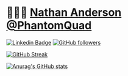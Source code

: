 # 👨🏻‍💻 [Nathan Anderson](https://nathanganderson.com) [@PhantomQuad](https://nathanganderson.com)

[![Linkedin Badge](https://img.shields.io/badge/-Nathan%20Anderson-blue?style=social&logo=Linkedin&logoColor=blue&link=https://www.linkedin.com/in/nathanganderson/)](https://www.linkedin.com/in/nathanganderson/) [![GitHub followers](https://img.shields.io/github/followers/PhantomQuad?label=Follow&style=social)](https://github.com/PhantomQuad/?tab=follow) 

[![GitHub Streak](https://streak-stats.demolab.com?user=PhantomQuad&theme=vue-dark)](https://git.io/streak-stats)

[![Anurag's GitHub stats](https://github-readme-stats.vercel.app/api?username=PhantomQuad&count_private=true&theme=cobalt)](https://github.com/anuraghazra/github-readme-stats)

<!--
**PhantomQuad/PhantomQuad** is a ✨ _special_ ✨ repository because its `README.md` (this file) appears on your GitHub profile.

Here are some ideas to get you started:

- 🔭 I’m currently working on ...
- 🌱 I’m currently learning ...
- 👯 I’m looking to collaborate on ...
- 🤔 I’m looking for help with ...
- 💬 Ask me about ...
- 📫 How to reach me: ...
- 😄 Pronouns: ...
- ⚡ Fun fact: ...
-->
